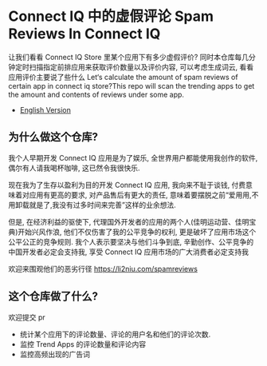 # Connect IQ 中的虚假评论 Spam Reviews In Connect IQ

让我们看看 Connect IQ Store 里某个应用下有多少虚假评价? 同时本仓库每几分钟定时扫描指定前排应用来获取评价数量以及评价内容, 可以考虑生成词云, 看看应用评价主要说了些什么
Let‘s calculate the amount of spam reviews of certain app in connect iq store?This repo will scan the trending apps to get the amount and contents of reviews under some app.

- [English Version](./README-en.md)

## 为什么做这个仓库?

我个人早期开发 Connect IQ 应用是为了娱乐, 全世界用户都能使用我创作的软件, 偶尔有人请我喝杯咖啡, 这已然令我很快乐.

现在我为了生存以盈利为目的开发 Connect IQ 应用, 我向来不耻于谈钱, 付费意味着对应用有更高的要求, 对产品售后有更大的责任, 意味着要摆脱之前“爱用用,不用卸载就是了,我没有过多时间来完善”这样的业余想法.

但是, 在经济利益的驱使下, 代理国外开发者的应用的两个人(佳明运动营、佳明宝典)开始兴风作浪, 他们不仅伤害了我的公平竞争的权利, 更是破坏了应用市场这个公平公正的竞争规则. 我个人表示要坚决与他们斗争到底, 辛勤创作、公平竞争的中国开发者必定会支持我, 享受 Connect IQ 应用市场的广大消费者必定支持我

欢迎来围观他们的恶劣行径 https://li2niu.com/spamreviews

## 这个仓库做了什么?

欢迎提交 pr

- 统计某个应用下的评论数量、评论的用户名和他们的评论次数.
- 监控 Trend Apps 的评论数量和评论内容
- 监控高频出现的广告词
